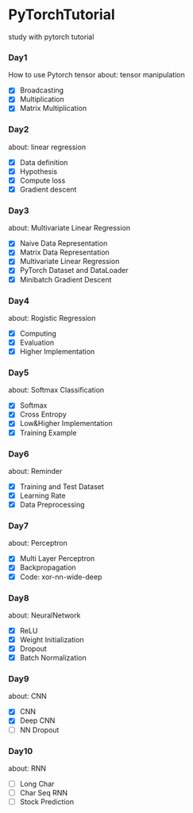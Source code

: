 # PyTorchTutorial
study with pytorch tutorial
### Day1
How to use Pytorch tensor
about: tensor manipulation
- [x] Broadcasting
- [x] Multiplication
- [x] Matrix Multiplication

### Day2
about: linear regression
- [x] Data definition
- [x] Hypothesis
- [x] Compute loss
- [x] Gradient descent

### Day3
about: Multivariate Linear Regression
- [x] Naive Data Representation
- [x] Matrix Data Representation
- [x] Multivariate Linear Regression
- [x] PyTorch Dataset and DataLoader
- [x] Minibatch Gradient Descent

### Day4
about: Rogistic Regression
- [x] Computing
- [x] Evaluation
- [x] Higher Implementation

### Day5
about: Softmax Classification
- [x] Softmax
- [x] Cross Entropy
- [x] Low&Higher Implementation
- [x] Training Example

### Day6
about: Reminder
- [x] Training and Test Dataset
- [x] Learning Rate
- [x] Data Preprocessing

### Day7
about: Perceptron
- [x] Multi Layer Perceptron
- [x] Backpropagation
- [x] Code: xor-nn-wide-deep

### Day8
about: NeuralNetwork
- [x] ReLU
- [x] Weight Initialization
- [x] Dropout
- [x] Batch Normalization

### Day9
about: CNN
- [x] CNN
- [X] Deep CNN
- [ ] NN Dropout

### Day10
about: RNN
- [ ] Long Char
- [ ] Char Seq RNN
- [ ] Stock Prediction
